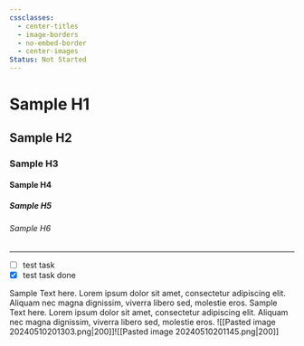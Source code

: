```yaml
---
cssclasses:
  - center-titles
  - image-borders
  - no-embed-border
  - center-images
Status: Not Started
---
```

# Sample H1
## Sample H2

### Sample H3
#### Sample H4
##### Sample H5
###### Sample H6

---
- [ ] test task
- [x] test task done

Sample Text here. Lorem ipsum dolor sit amet, consectetur adipiscing elit. Aliquam nec magna dignissim, viverra libero sed, molestie eros. 
Sample Text here. Lorem ipsum dolor sit amet, consectetur adipiscing elit. Aliquam nec magna dignissim, viverra libero sed, molestie eros.
![[Pasted image 20240510201303.png|200]]![[Pasted image 20240510201145.png|200]]

